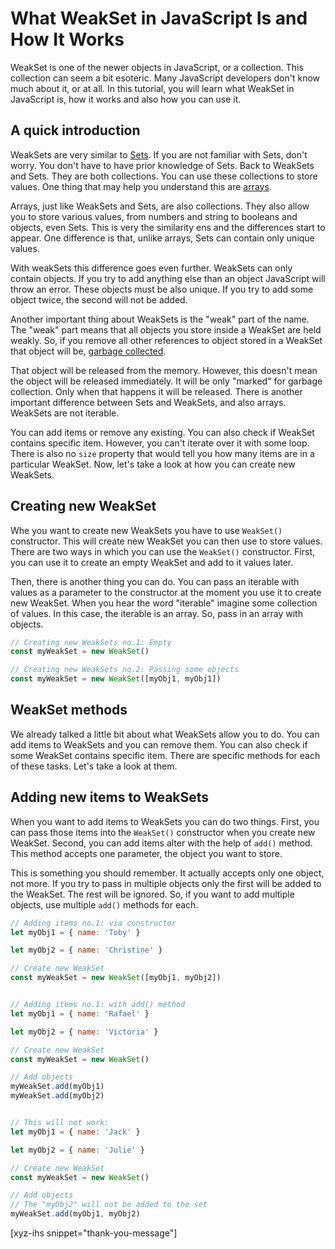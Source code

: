 # What WeakSet in JavaScript Is and How It Works

WeakSet is one of the newer objects in JavaScript, or a collection. This collection can seem a bit esoteric. Many JavaScript developers don't know much about it, or at all. In this tutorial, you will learn what WeakSet in JavaScript is, how it works and also how you can use it.<!--more-->
<!--
Table of Contents:
-->

## A quick introduction

WeakSets are very similar to [Sets]. If you are not familiar with Sets, don't worry. You don't have to have prior knowledge of Sets. Back to WeakSets and Sets. They are both collections. You can use these collections to store values. One thing that may help you understand this are [arrays].

Arrays, just like WeakSets and Sets, are also collections. They also allow you to store various values, from numbers and string to booleans and objects, even Sets. This is very the similarity ens and the differences start to appear. One difference is that, unlike arrays, Sets can contain only unique values.

With weakSets this difference goes even further. WeakSets can only contain objects. If you try to add anything else than an object JavaScript will throw an error. These objects must be also unique. If you try to add some object twice, the second will not be added.

Another important thing about WeakSets is the "weak" part of the name. The "weak" part means that all objects you store inside a WeakSet are held weakly. So, if you remove all other references to object stored in a WeakSet that object will be, [garbage collected].

That object will be released from the memory. However, this doesn't mean the object will be released immediately. It will be only "marked" for garbage collection. Only when that happens it will be released. There is another important difference between Sets and WeakSets, and also arrays. WeakSets are not iterable.

You can add items or remove any existing. You can also check if WeakSet contains specific item. However, you can't iterate over it with some loop. There is also no `size` property that would tell you how many items are in a particular WeakSet. Now, let's take a look at how you can create new WeakSets.

## Creating new WeakSet

Whe you want to create new WeakSets you have to use `WeakSet()` constructor. This will create new WeakSet you can then use to store values. There are two ways in which you can use the `WeakSet()` constructor. First, you can use it to create an empty WeakSet and add to it values later.

Then, there is another thing you can do. You can pass an iterable with values as a parameter to the constructor at the moment you use it to create new WeakSet. When you hear the word "iterable" imagine some collection of values. In this case, the iterable is an array. So, pass in an array with objects.

```JavaScript
// Creating new WeakSets no.1: Empty
const myWeakSet = new WeakSet()

// Creating new WeakSets no.2: Passing some objects
const myWeakSet = new WeakSet([myObj1, myObj1])
```

## WeakSet methods

We already talked a little bit about what WeakSets allow you to do. You can add items to WeakSets and you can remove them. You can also check if some WeakSet contains specific item. There are specific methods for each of these tasks. Let's take a look at them.

## Adding new items to WeakSets

When you want to add items to WeakSets you can do two things. First, you can pass those items into the `WeakSet()` constructor when you create new WeakSet. Second, you can add items alter with the help of `add()` method. This method accepts one parameter, the object you want to store.

This is something you should remember. It actually accepts only one object, not more. If you try to pass in multiple objects only the first will be added to the WeakSet. The rest will be ignored. So, if you want to add multiple objects, use multiple `add()` methods for each.

```JavaScript
// Adding items no.1: via constructor
let myObj1 = { name: 'Toby' }

let myObj2 = { name: 'Christine' }

// Create new WeakSet
const myWeakSet = new WeakSet([myObj1, myObj2])


// Adding items no.1: with add() method
let myObj1 = { name: 'Rafael' }

let myObj2 = { name: 'Victoria' }

// Create new WeakSet
const myWeakSet = new WeakSet()

// Add objects
myWeakSet.add(myObj1)
myWeakSet.add(myObj2)


// This will not work:
let myObj1 = { name: 'Jack' }

let myObj2 = { name: 'Julie' }

// Create new WeakSet
const myWeakSet = new WeakSet()

// Add objects
// The "myObj2" will not be added to the set
myWeakSet.add(myObj1, myObj2)
```

[xyz-ihs snippet="thank-you-message"]

<!-- ### Links -->
[Sets]: https://blog.alexdevero.com/sets-in-javascript/
[arrays]: https://developer.mozilla.org/en-US/docs/Glossary/array
[garbage collected]: https://developer.mozilla.org/en-US/docs/Web/JavaScript/Memory_Management#Garbage_collection

<!--
### Meta:
-
-->

<!--
### Keywords:
- WeakSet in JavaScript
- WeakSet
-->

<!--
### Resources:
-
-->

